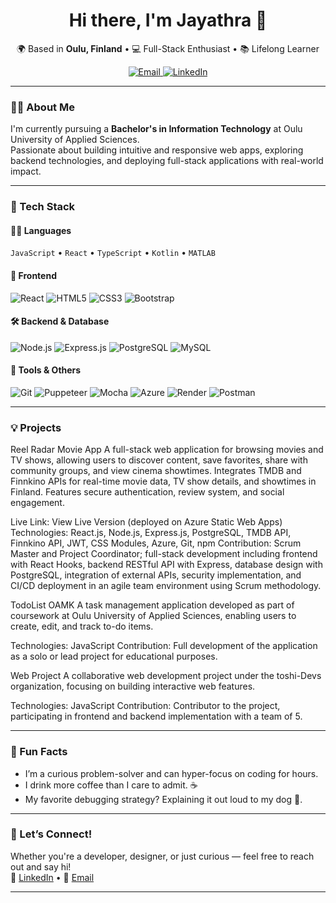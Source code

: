 <h1 align="center">Hi there, I'm Jayathra 👋</h1>

<p align="center">
  🌍 Based in <strong>Oulu, Finland</strong> • 💻 Full-Stack Enthusiast • 📚 Lifelong Learner
</p>

<p align="center">
  <a href="mailto:jayathracm@gmail.com">
    <img src="https://img.shields.io/badge/Email-Me-blue?style=flat-square&logo=gmail&logoColor=white" alt="Email" />
  </a>
  <a href="https://linkedin.com/in/jayathracm" target="_blank">
    <img src="https://img.shields.io/badge/LinkedIn-Profile-blue?style=flat-square&logo=linkedin" alt="LinkedIn" />
  </a>
</p>

---

### 👩‍🎓 About Me

I'm currently pursuing a **Bachelor's in Information Technology** at Oulu University of Applied Sciences.  
Passionate about building intuitive and responsive web apps, exploring backend technologies, and deploying full-stack applications with real-world impact.

---

### 🧰 Tech Stack

#### 👩‍💻 Languages  
`JavaScript` • `React` • `TypeScript` • `Kotlin` • `MATLAB`

#### 🎨 Frontend  
![React](https://img.shields.io/badge/-React-20232A?style=flat&logo=react)
![HTML5](https://img.shields.io/badge/-HTML5-E34F26?style=flat&logo=html5&logoColor=white)
![CSS3](https://img.shields.io/badge/-CSS3-1572B6?style=flat&logo=css3)
![Bootstrap](https://img.shields.io/badge/-Bootstrap-563D7C?style=flat&logo=bootstrap)

#### 🛠️ Backend & Database  
![Node.js](https://img.shields.io/badge/-Node.js-339933?style=flat&logo=node.js)
![Express.js](https://img.shields.io/badge/-Express-000000?style=flat&logo=express)
![PostgreSQL](https://img.shields.io/badge/-PostgreSQL-336791?style=flat&logo=postgresql)
![MySQL](https://img.shields.io/badge/-MySQL-4479A1?style=flat&logo=mysql)

#### 🔧 Tools & Others  
![Git](https://img.shields.io/badge/-Git-F05032?style=flat&logo=git)
![Puppeteer](https://img.shields.io/badge/-Puppeteer-40B5A4?style=flat&logo=puppeteer)
![Mocha](https://img.shields.io/badge/-Mocha-8D6748?style=flat&logo=mocha)
![Azure](https://img.shields.io/badge/-Azure-0078D4?style=flat&logo=microsoft-azure)
![Render](https://img.shields.io/badge/-Render-000000?style=flat&logo=render)
![Postman](https://img.shields.io/badge/-Postman-FF6C37?style=flat&logo=postman)

---

### 💡 Projects

Reel Radar Movie App
A full-stack web application for browsing movies and TV shows, allowing users to discover content, save favorites, share with community groups, and view cinema showtimes. Integrates TMDB and Finnkino APIs for real-time movie data, TV show details, and showtimes in Finland. Features secure authentication, review system, and social engagement.

Live Link: View Live Version (deployed on Azure Static Web Apps)
Technologies: React.js, Node.js, Express.js, PostgreSQL, TMDB API, Finnkino API, JWT, CSS Modules, Azure, Git, npm
Contribution: Scrum Master and Project Coordinator; full-stack development including frontend with React Hooks, backend RESTful API with Express, database design with PostgreSQL, integration of external APIs, security implementation, and CI/CD deployment in an agile team environment using Scrum methodology.

TodoList OAMK
A task management application developed as part of coursework at Oulu University of Applied Sciences, enabling users to create, edit, and track to-do items.

Technologies: JavaScript
Contribution: Full development of the application as a solo or lead project for educational purposes.

Web Project
A collaborative web development project under the toshi-Devs organization, focusing on building interactive web features.

Technologies: JavaScript
Contribution: Contributor to the project, participating in frontend and backend implementation with a team of 5.


---

### 🌟 Fun Facts

- I’m a curious problem-solver and can hyper-focus on coding for hours.
- I drink more coffee than I care to admit. ☕
- My favorite debugging strategy? Explaining it out loud to my dog 🐶.

---

### 🤝 Let’s Connect!

Whether you're a developer, designer, or just curious — feel free to reach out and say hi!  
💬 [LinkedIn](https://linkedin.com/in/jayathracm) • 📧 [Email](mailto:jayathracm@gmail.com)

---
